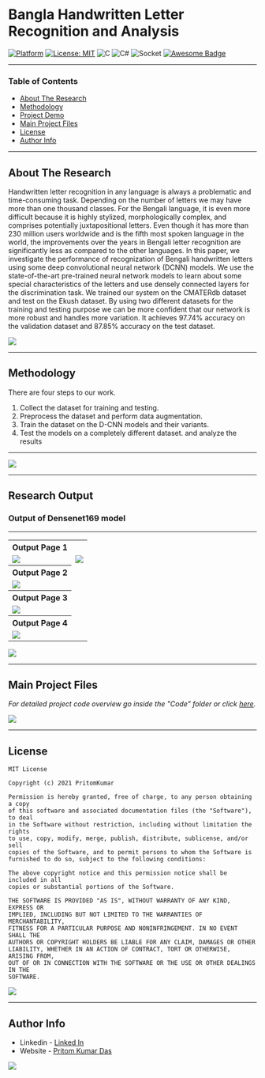 # Bangla Handwritten Letter Recognition and Analysis

[![Platform](https://img.shields.io/badge/platform-Linux-yellow.svg)](https://www.linux.com)
[![License: MIT](https://img.shields.io/badge/License-MIT-green.svg)](https://opensource.org/licenses/MIT)
![C](https://img.shields.io/badge/c-%2300599C.svg?style=flat-square&logo=c&logoColor=white)
![C#](https://img.shields.io/badge/c%23-%23239120.svg?style=flat-square&logo=c-sharp&logoColor=white)
![Socket](https://img.shields.io/badge/Socket-black?style=flat-square&logo=socket.io&badgeColor=010101)
[![Awesome Badge](https://cdn.rawgit.com/sindresorhus/awesome/d7305f38d29fed78fa85652e3a63e154dd8e8829/media/badge.svg)](https://java-lang.github.io/awesome-java)

---

### Table of Contents

- [About The Research](#about-the-Research)
- [Methodology](#Methodology)
- [Project Demo](#project-demo)
- [Main Project Files](#main-project-files)
- [License](#license)
- [Author Info](#author-info)

---

## About The Research

Handwritten letter recognition in any language is always a problematic and time-consuming task. Depending on the number of letters we may have more than one thousand classes. For the Bengali language, it is even more difficult because it is highly stylized, morphologically complex, and comprises potentially juxtapositional letters. Even though it has more than 230 million users worldwide and is the fifth most spoken language in the world, the
improvements over the years in Bengali letter recognition are significantly less as compared to the other languages. In this paper, we investigate the performance of recognization of Bengali handwritten letters using some deep convolutional neural network (DCNN) models. We use the state-of-the-art pre-trained neural network models to learn about some special characteristics of the letters and use densely connected layers for the discrimination task. We trained our system on the CMATERdb dataset and test on the Ekush dataset. By using two different datasets for the training and testing purpose we can be more confident that our network is more robust and handles more variation. It achieves 97.74% accuracy
on the validation dataset and 87.85% accuracy on the test dataset. 


[![](https://img.shields.io/badge/back%20to%20top-%E2%86%A9-blue)](#Bangla-Handwritten-Letter-Recognition-and-Analysis)

---

## Methodology

There are four steps to our work.

1. Collect the dataset for training and testing.
2. Preprocess the dataset and perform data augmentation.
3. Train the dataset on the D-CNN models and their variants.
4. Test the models on a completely different dataset. and analyze the results
---


[![](https://img.shields.io/badge/back%20to%20top-%E2%86%A9-blue)](#Bangla-Handwritten-Letter-Recognition-and-Analysis)

---

## Research Output

### Output of Densenet169 model

---

<table style="width:100%">
  <tr>
    <th>Output Page 1</th>
  </tr>
  <tr>
    <td><img src="Demo/1.png"/></td>
    <td><img src="Demo/1.png"/></td>
  </tr>
  <tr>
    <th>Output Page 2</th>
  </tr>
  <tr>
    <td><img src="Demo/2.png"/></td>
  </tr>
  <tr>
    <th>Output Page 3</th>
  </tr>
  <tr>
    <td><img src="Demo/3.png"/></td>
  </tr>
  <tr>
    <th>Output Page 4</th>
  </tr>
  <tr>
    <td><img src="Demo/4.png"/></td>
  </tr>
  
</table>

[![](https://img.shields.io/badge/back%20to%20top-%E2%86%A9-blue)](#Bangla-Handwritten-Letter-Recognition-and-Analysis)

---

## Main Project Files
*For detailed project code overview go inside the "Code" folder or click [here](https://github.com/PritomKumar/SPLproject-1/tree/master/Code).*


[![](https://img.shields.io/badge/back%20to%20top-%E2%86%A9-blue)](#Bangla-Handwritten-Letter-Recognition-and-Analysis)

---

## License

```
MIT License

Copyright (c) 2021 PritomKumar

Permission is hereby granted, free of charge, to any person obtaining a copy
of this software and associated documentation files (the "Software"), to deal
in the Software without restriction, including without limitation the rights
to use, copy, modify, merge, publish, distribute, sublicense, and/or sell
copies of the Software, and to permit persons to whom the Software is
furnished to do so, subject to the following conditions:

The above copyright notice and this permission notice shall be included in all
copies or substantial portions of the Software.

THE SOFTWARE IS PROVIDED "AS IS", WITHOUT WARRANTY OF ANY KIND, EXPRESS OR
IMPLIED, INCLUDING BUT NOT LIMITED TO THE WARRANTIES OF MERCHANTABILITY,
FITNESS FOR A PARTICULAR PURPOSE AND NONINFRINGEMENT. IN NO EVENT SHALL THE
AUTHORS OR COPYRIGHT HOLDERS BE LIABLE FOR ANY CLAIM, DAMAGES OR OTHER
LIABILITY, WHETHER IN AN ACTION OF CONTRACT, TORT OR OTHERWISE, ARISING FROM,
OUT OF OR IN CONNECTION WITH THE SOFTWARE OR THE USE OR OTHER DEALINGS IN THE
SOFTWARE.

```

[![](https://img.shields.io/badge/back%20to%20top-%E2%86%A9-blue)](#Bangla-Handwritten-Letter-Recognition-and-Analysis)

---

## Author Info

- Linkedin - [Linked In](https://www.linkedin.com/in/pritomkumar/fr)
- Website - [Pritom Kumar Das](https://sites.google.com/view/pritom-kumar-das/)

[![](https://img.shields.io/badge/back%20to%20top-%E2%86%A9-blue)](#Bangla-Handwritten-Letter-Recognition-and-Analysis)
